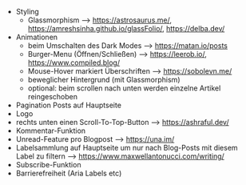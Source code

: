 - Styling
  - Glassmorphism --> https://astrosaurus.me/, https://amreshsinha.github.io/glassFolio/, https://delba.dev/
- Animationen
  - beim Umschalten des Dark Modes --> https://matan.io/posts
  - Burger-Menu (Öffnen/Schließen) --> https://leerob.io/, https://www.compiled.blog/
  - Mouse-Hover markiert Überschriften --> https://sobolevn.me/
  - beweglicher Hintergrund (mit Glassmorphism)
  - optional: beim scrollen nach unten werden einzelne Artikel reingeschoben
- Pagination Posts auf Hauptseite
- Logo
- rechts unten einen Scroll-To-Top-Button --> https://ashraful.dev/
- Kommentar-Funktion
- Unread-Feature pro Blogpost --> https://una.im/
- Labelsammlung auf Hauptseite um nur nach Blog-Posts mit diesem Label zu filtern --> https://www.maxwellantonucci.com/writing/
- Subscribe-Funktion
- Barrierefreiheit (Aria Labels etc)
